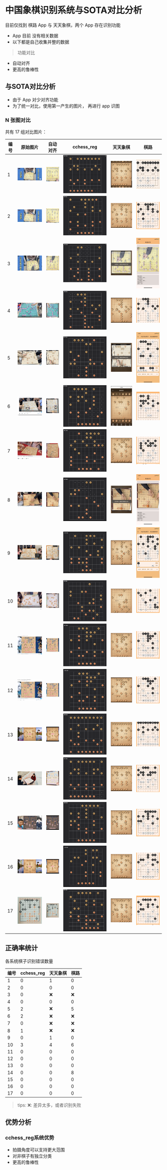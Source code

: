 # 中国象棋识别系统与SOTA对比分析

目前仅找到 棋路 App 与 天天象棋，两个 App 存在识别功能
- App 目前 没有相关数据
- 以下都是自己收集并整的数据


> 功能对比 

- 自动对齐
- 更高的鲁棒性

## 与SOTA对比分析

- 由于 App 对少对齐功能
- 为了统一对比，使用第一产生的图片， 再进行 app 识图

### N 张图对比

共有 17 组对比图片：

| 编号 | 原始图片 | 自动对齐 | cchess_reg | 天天象棋 | 棋路 |
|------|---------|---------|------------|---------|------|
| 1 | ![原始图片1](/docs/sota/origin/1.png) | ![对齐图片1](/docs/sota/alignment/1.png) | ![cchess_reg1](/docs/sota/cchess_reg/1.png) | ![天天象棋1](/docs/sota/ttxq/1.png) | ![棋路1](/docs/sota/ql/1.png) |
| 2 | ![原始图片2](/docs/sota/origin/2.png) | ![对齐图片2](/docs/sota/alignment/2.png) | ![cchess_reg2](/docs/sota/cchess_reg/2.png) | ![天天象棋2](/docs/sota/ttxq/2.png) | ![棋路2](/docs/sota/ql/2.jpg) |
| 3 | ![原始图片3](/docs/sota/origin/3.png) | ![对齐图片3](/docs/sota/alignment/3.png) | ![cchess_reg3](/docs/sota/cchess_reg/3.png) | ![天天象棋3](/docs/sota/ttxq/3.png) | ![棋路3](/docs/sota/ql/3.jpg) |
| 4 | ![原始图片4](/docs/sota/origin/4.png) | ![对齐图片4](/docs/sota/alignment/4.png) | ![cchess_reg4](/docs/sota/cchess_reg/4.png) | ![天天象棋4](/docs/sota/ttxq/4.png) | ![棋路4](/docs/sota/ql/4.jpg) |
| 5 | ![原始图片5](/docs/sota/origin/5.png) | ![对齐图片5](/docs/sota/alignment/5.png) | ![cchess_reg5](/docs/sota/cchess_reg/5.png) | ![天天象棋5](/docs/sota/ttxq/5.png) | ![棋路5](/docs/sota/ql/5.jpg) |
| 6 | ![原始图片6](/docs/sota/origin/6.png) | ![对齐图片6](/docs/sota/alignment/6.png) | ![cchess_reg6](/docs/sota/cchess_reg/6.png) | ![天天象棋6](/docs/sota/ttxq/6.png) | ![棋路6](/docs/sota/ql/6.jpg) |
| 7 | ![原始图片7](/docs/sota/origin/7.png) | ![对齐图片7](/docs/sota/alignment/7.png) | ![cchess_reg7](/docs/sota/cchess_reg/7.png) | ![天天象棋7](/docs/sota/ttxq/7.png) | ![棋路7](/docs/sota/ql/7.jpg) |
| 8 | ![原始图片8](/docs/sota/origin/8.png) | ![对齐图片8](/docs/sota/alignment/8.png) | ![cchess_reg8](/docs/sota/cchess_reg/8.png) | ![天天象棋8](/docs/sota/ttxq/8.png) | ![棋路8](/docs/sota/ql/8.jpg) |
| 9 | ![原始图片9](/docs/sota/origin/9.png) | ![对齐图片9](/docs/sota/alignment/9.png) | ![cchess_reg9](/docs/sota/cchess_reg/9.png) | ![天天象棋9](/docs/sota/ttxq/9.png) | ![棋路9](/docs/sota/ql/9.jpg) |
| 10 | ![原始图片10](/docs/sota/origin/10.png) | ![对齐图片10](/docs/sota/alignment/10.png) | ![cchess_reg10](/docs/sota/cchess_reg/10.png) | ![天天象棋10](/docs/sota/ttxq/10.png) | ![棋路10](/docs/sota/ql/10.jpg) |
| 11 | ![原始图片11](/docs/sota/origin/11.png) | ![对齐图片11](/docs/sota/alignment/11.png) | ![cchess_reg11](/docs/sota/cchess_reg/11.png) | ![天天象棋11](/docs/sota/ttxq/11.png) | ![棋路11](/docs/sota/ql/11.jpg) |
| 12 | ![原始图片12](/docs/sota/origin/12.png) | ![对齐图片12](/docs/sota/alignment/12.png) | ![cchess_reg12](/docs/sota/cchess_reg/12.png) | ![天天象棋12](/docs/sota/ttxq/12.png) | ![棋路12](/docs/sota/ql/12.jpg) |
| 13 | ![原始图片13](/docs/sota/origin/13.png) | ![对齐图片13](/docs/sota/alignment/13.png) | ![cchess_reg13](/docs/sota/cchess_reg/13.png) | ![天天象棋13](/docs/sota/ttxq/13.png) | ![棋路13](/docs/sota/ql/13.jpg) |
| 14 | ![原始图片14](/docs/sota/origin/14.png) | ![对齐图片14](/docs/sota/alignment/14.png) | ![cchess_reg14](/docs/sota/cchess_reg/14.png) | ![天天象棋14](/docs/sota/ttxq/14.png) | ![棋路14](/docs/sota/ql/14.jpg) |
| 15 | ![原始图片15](/docs/sota/origin/15.png) | ![对齐图片15](/docs/sota/alignment/15.png) | ![cchess_reg15](/docs/sota/cchess_reg/15.png) | ![天天象棋15](/docs/sota/ttxq/15.png) | ![棋路15](/docs/sota/ql/15.jpg) |
| 16 | ![原始图片16](/docs/sota/origin/16.png) | ![对齐图片16](/docs/sota/alignment/16.png) | ![cchess_reg16](/docs/sota/cchess_reg/16.png) | ![天天象棋16](/docs/sota/ttxq/16.png) | ![棋路16](/docs/sota/ql/16.jpg) |
| 17 | ![原始图片17](/docs/sota/origin/17.webp) | ![对齐图片17](/docs/sota/alignment/17.png) | ![cchess_reg17](/docs/sota/cchess_reg/17.png) | ![天天象棋17](/docs/sota/ttxq/17.png) | ![棋路17](/docs/sota/ql/17.jpg) |




## 正确率统计

各系统棋子识别错误数量

| 编号 | cchess_reg | 天天象棋 | 棋路 |
|------|------------|---------|------|
| 1   |   0 |   1 | 0 |
| 2   |   0 |   0   | 0 |
| 3  |  0 | ❌ |  ❌
| 4 | 0 | 0 |  0 |
| 5 | 2 | ❌ | 5 |
| 6 | 2  | ❌ |  ❌ |
| 7 | 0 | ❌ |  ❌ |
| 8 | 1 | ❌ |  ❌ |
| 9 | 0 |  1 |  0|
| 10 | 3  | 4   | 6|
| 11 | 0 | 0 | 0 |
| 12 | 0 | 0  | 0 |
| 13 | 0 | 0  | 0 |
| 14 | 0 | 0  | 8 |
| 15 | 0  |  0 | 0 |
| 16 | 0 | 0 | 0 |
| 17 | 0 | 0 | 0 |


> tips:
> ❌: 差异太多，或者识别失败


## 优势分析

### cchess_reg系统优势
- 拍摄角度可以支持更大范围
- 对非棋子有独立分类
- 更高的鲁棒性


